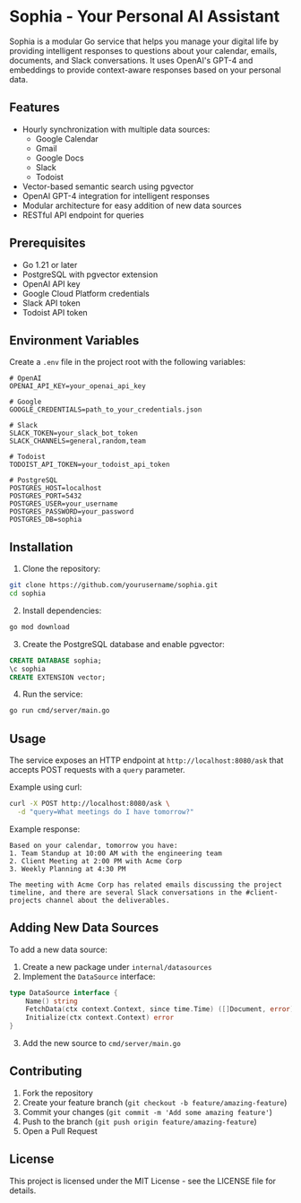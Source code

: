 # Sophia - Your Personal AI Assistant

Sophia is a modular Go service that helps you manage your digital life by providing intelligent responses to questions about your calendar, emails, documents, and Slack conversations. It uses OpenAI's GPT-4 and embeddings to provide context-aware responses based on your personal data.

## Features

- Hourly synchronization with multiple data sources:
  - Google Calendar
  - Gmail
  - Google Docs
  - Slack
  - Todoist
- Vector-based semantic search using pgvector
- OpenAI GPT-4 integration for intelligent responses
- Modular architecture for easy addition of new data sources
- RESTful API endpoint for queries

## Prerequisites

- Go 1.21 or later
- PostgreSQL with pgvector extension
- OpenAI API key
- Google Cloud Platform credentials
- Slack API token
- Todoist API token

## Environment Variables

Create a `.env` file in the project root with the following variables:

```env
# OpenAI
OPENAI_API_KEY=your_openai_api_key

# Google
GOOGLE_CREDENTIALS=path_to_your_credentials.json

# Slack
SLACK_TOKEN=your_slack_bot_token
SLACK_CHANNELS=general,random,team

# Todoist
TODOIST_API_TOKEN=your_todoist_api_token

# PostgreSQL
POSTGRES_HOST=localhost
POSTGRES_PORT=5432
POSTGRES_USER=your_username
POSTGRES_PASSWORD=your_password
POSTGRES_DB=sophia
```

## Installation

1. Clone the repository:
```bash
git clone https://github.com/yourusername/sophia.git
cd sophia
```

2. Install dependencies:
```bash
go mod download
```

3. Create the PostgreSQL database and enable pgvector:
```sql
CREATE DATABASE sophia;
\c sophia
CREATE EXTENSION vector;
```

4. Run the service:
```bash
go run cmd/server/main.go
```

## Usage

The service exposes an HTTP endpoint at `http://localhost:8080/ask` that accepts POST requests with a `query` parameter.

Example using curl:
```bash
curl -X POST http://localhost:8080/ask \
  -d "query=What meetings do I have tomorrow?"
```

Example response:
```
Based on your calendar, tomorrow you have:
1. Team Standup at 10:00 AM with the engineering team
2. Client Meeting at 2:00 PM with Acme Corp
3. Weekly Planning at 4:30 PM

The meeting with Acme Corp has related emails discussing the project timeline, and there are several Slack conversations in the #client-projects channel about the deliverables.
```

## Adding New Data Sources

To add a new data source:

1. Create a new package under `internal/datasources`
2. Implement the `DataSource` interface:
```go
type DataSource interface {
    Name() string
    FetchData(ctx context.Context, since time.Time) ([]Document, error)
    Initialize(ctx context.Context) error
}
```
3. Add the new source to `cmd/server/main.go`

## Contributing

1. Fork the repository
2. Create your feature branch (`git checkout -b feature/amazing-feature`)
3. Commit your changes (`git commit -m 'Add some amazing feature'`)
4. Push to the branch (`git push origin feature/amazing-feature`)
5. Open a Pull Request

## License

This project is licensed under the MIT License - see the LICENSE file for details.
